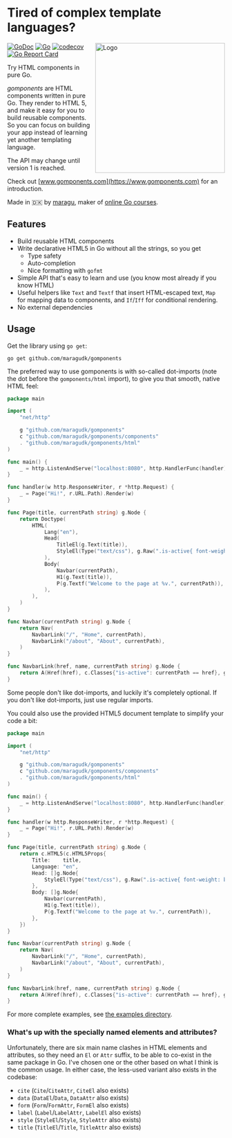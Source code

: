 # Tired of complex template languages?

<img src="logo.png" alt="Logo" width="300" align="right"/>

[![GoDoc](https://pkg.go.dev/badge/github.com/maragudk/gomponents)](https://pkg.go.dev/github.com/maragudk/gomponents)
[![Go](https://github.com/maragudk/gomponents/actions/workflows/ci.yml/badge.svg)](https://github.com/maragudk/gomponents/actions/workflows/ci.yml)
[![codecov](https://codecov.io/gh/maragudk/gomponents/branch/main/graph/badge.svg)](https://codecov.io/gh/maragudk/gomponents)
[![Go Report Card](https://goreportcard.com/badge/github.com/maragudk/gomponents)](https://goreportcard.com/report/github.com/maragudk/gomponents)

Try HTML components in pure Go.

_gomponents_ are HTML components written in pure Go.
They render to HTML 5, and make it easy for you to build reusable components.
So you can focus on building your app instead of learning yet another templating language.

The API may change until version 1 is reached.

Check out [www.gomponents.com](https://www.gomponents.com) for an introduction.

Made in 🇩🇰 by [maragu](https://www.maragu.dk), maker of [online Go courses](https://www.golang.dk/).

## Features

- Build reusable HTML components
- Write declarative HTML5 in Go without all the strings, so you get
  - Type safety
  - Auto-completion
  - Nice formatting with `gofmt`
- Simple API that's easy to learn and use (you know most already if you know HTML)
- Useful helpers like `Text` and `Textf` that insert HTML-escaped text, `Map` for mapping data to components,
  and `If`/`Iff` for conditional rendering.
- No external dependencies

## Usage

Get the library using `go get`:

```shell
go get github.com/maragudk/gomponents
```

The preferred way to use gomponents is with so-called dot-imports (note the dot before the `gomponents/html` import),
to give you that smooth, native HTML feel:

```go
package main

import (
	"net/http"

	g "github.com/maragudk/gomponents"
	c "github.com/maragudk/gomponents/components"
	. "github.com/maragudk/gomponents/html"
)

func main() {
	_ = http.ListenAndServe("localhost:8080", http.HandlerFunc(handler))
}

func handler(w http.ResponseWriter, r *http.Request) {
	_ = Page("Hi!", r.URL.Path).Render(w)
}

func Page(title, currentPath string) g.Node {
	return Doctype(
		HTML(
			Lang("en"),
			Head(
				TitleEl(g.Text(title)),
				StyleEl(Type("text/css"), g.Raw(".is-active{ font-weight: bold }")),
			),
			Body(
				Navbar(currentPath),
				H1(g.Text(title)),
				P(g.Textf("Welcome to the page at %v.", currentPath)),
			),
		),
	)
}

func Navbar(currentPath string) g.Node {
	return Nav(
		NavbarLink("/", "Home", currentPath),
		NavbarLink("/about", "About", currentPath),
	)
}

func NavbarLink(href, name, currentPath string) g.Node {
	return A(Href(href), c.Classes{"is-active": currentPath == href}, g.Text(name))
}
```

Some people don't like dot-imports, and luckily it's completely optional.
If you don't like dot-imports, just use regular imports.

You could also use the provided HTML5 document template to simplify your code a bit:

```go
package main

import (
	"net/http"

	g "github.com/maragudk/gomponents"
	c "github.com/maragudk/gomponents/components"
	. "github.com/maragudk/gomponents/html"
)

func main() {
	_ = http.ListenAndServe("localhost:8080", http.HandlerFunc(handler))
}

func handler(w http.ResponseWriter, r *http.Request) {
	_ = Page("Hi!", r.URL.Path).Render(w)
}

func Page(title, currentPath string) g.Node {
	return c.HTML5(c.HTML5Props{
		Title:    title,
		Language: "en",
		Head: []g.Node{
			StyleEl(Type("text/css"), g.Raw(".is-active{ font-weight: bold }")),
		},
		Body: []g.Node{
			Navbar(currentPath),
			H1(g.Text(title)),
			P(g.Textf("Welcome to the page at %v.", currentPath)),
		},
	})
}

func Navbar(currentPath string) g.Node {
	return Nav(
		NavbarLink("/", "Home", currentPath),
		NavbarLink("/about", "About", currentPath),
	)
}

func NavbarLink(href, name, currentPath string) g.Node {
	return A(Href(href), c.Classes{"is-active": currentPath == href}, g.Text(name))
}
```

For more complete examples, see [the examples directory](examples/).

### What's up with the specially named elements and attributes?

Unfortunately, there are six main name clashes in HTML elements and attributes, so they need an `El` or `Attr` suffix,
to be able to co-exist in the same package in Go. I've chosen one or the other based on what I think is the common usage.
In either case, the less-used variant also exists in the codebase:

- `cite` (`Cite`/`CiteAttr`, `CiteEl` also exists)
- `data` (`DataEl`/`Data`, `DataAttr` also exists)
- `form` (`Form`/`FormAttr`, `FormEl` also exists)
- `label` (`Label`/`LabelAttr`, `LabelEl` also exists)
- `style` (`StyleEl`/`Style`, `StyleAttr` also exists)
- `title` (`TitleEl`/`Title`, `TitleAttr` also exists)
